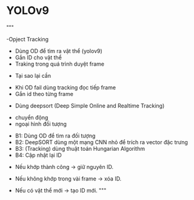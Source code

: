 # YOLOv9

"""

-Opject  Tracking 
 + Dùng OD để tìm ra vật thể (yolov9)
 + Gắn ID cho vật thể
 + Traking trong quá trình duyệt frame 

 - Tại sao lại cần
 + Khi OD fail dùng tracking đọc tiếp frame
 + Gắn id theo từng frame
 - Dùng deepsort (Deep Simple Online and Realtime Tracking)
 + chuyển động
 + ngoại hình đối tượng
 - B1: Dùng OD để tìm ra đối tượng
 - B2: DeepSORT dùng một mạng CNN nhỏ để trích ra vector đặc trưng
  - B3: (Tracking) dùng thuật toán Hungarian Algorithm
 - B4: Cập nhật lại ID
 + Nếu khớp thành công → giữ nguyên ID.

 + Nếu không khớp trong vài frame → xóa ID.

 + Nếu có vật thể mới → tạo ID mới.
"""
 


